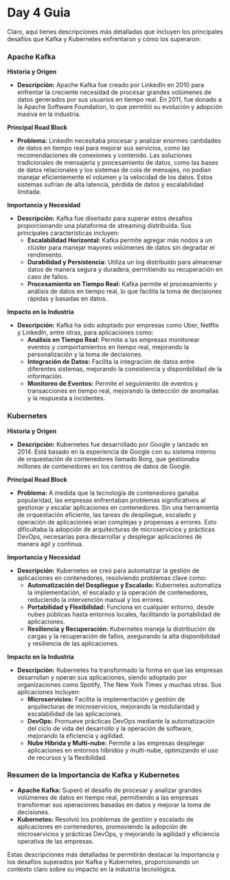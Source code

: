 # Day 4 Guia

Claro, aquí tienes descripciones más detalladas que incluyen los principales desafíos que Kafka y Kubernetes enfrentaron y cómo los superaron:

### Apache Kafka
**Historia y Origen**
- **Descripción:** Apache Kafka fue creado por LinkedIn en 2010 para enfrentar la creciente necesidad de procesar grandes volúmenes de datos generados por sus usuarios en tiempo real. En 2011, fue donado a la Apache Software Foundation, lo que permitió su evolución y adopción masiva en la industria.

**Principal Road Block**
- **Problema:** LinkedIn necesitaba procesar y analizar enormes cantidades de datos en tiempo real para mejorar sus servicios, como las recomendaciones de conexiones y contenido. Las soluciones tradicionales de mensajería y procesamiento de datos, como las bases de datos relacionales y los sistemas de cola de mensajes, no podían manejar eficientemente el volumen y la velocidad de los datos. Estos sistemas sufrían de alta latencia, pérdida de datos y escalabilidad limitada.

**Importancia y Necesidad**
- **Descripción:** Kafka fue diseñado para superar estos desafíos proporcionando una plataforma de streaming distribuida. Sus principales características incluyen:
    - **Escalabilidad Horizontal:** Kafka permite agregar más nodos a un clúster para manejar mayores volúmenes de datos sin degradar el rendimiento.
    - **Durabilidad y Persistencia:** Utiliza un log distribuido para almacenar datos de manera segura y duradera, permitiendo su recuperación en caso de fallos.
    - **Procesamiento en Tiempo Real:** Kafka permite el procesamiento y análisis de datos en tiempo real, lo que facilita la toma de decisiones rápidas y basadas en datos.

**Impacto en la Industria**
- **Descripción:** Kafka ha sido adoptado por empresas como Uber, Netflix y LinkedIn, entre otras, para aplicaciones como:
    - **Análisis en Tiempo Real:** Permite a las empresas monitorear eventos y comportamientos en tiempo real, mejorando la personalización y la toma de decisiones.
    - **Integración de Datos:** Facilita la integración de datos entre diferentes sistemas, mejorando la consistencia y disponibilidad de la información.
    - **Monitoreo de Eventos:** Permite el seguimiento de eventos y transacciones en tiempo real, mejorando la detección de anomalías y la respuesta a incidentes.

### Kubernetes
**Historia y Origen**
- **Descripción:** Kubernetes fue desarrollado por Google y lanzado en 2014. Está basado en la experiencia de Google con su sistema interno de orquestación de contenedores llamado Borg, que gestionaba millones de contenedores en los centros de datos de Google.

**Principal Road Block**
- **Problema:** A medida que la tecnología de contenedores ganaba popularidad, las empresas enfrentaban problemas significativos al gestionar y escalar aplicaciones en contenedores. Sin una herramienta de orquestación eficiente, las tareas de despliegue, escalado y operación de aplicaciones eran complejas y propensas a errores. Esto dificultaba la adopción de arquitecturas de microservicios y prácticas DevOps, necesarias para desarrollar y desplegar aplicaciones de manera ágil y continua.

**Importancia y Necesidad**
- **Descripción:** Kubernetes se creó para automatizar la gestión de aplicaciones en contenedores, resolviendo problemas clave como:
    - **Automatización del Despliegue y Escalado:** Kubernetes automatiza la implementación, el escalado y la operación de contenedores, reduciendo la intervención manual y los errores.
    - **Portabilidad y Flexibilidad:** Funciona en cualquier entorno, desde nubes públicas hasta entornos locales, facilitando la portabilidad de aplicaciones.
    - **Resiliencia y Recuperación:** Kubernetes maneja la distribución de cargas y la recuperación de fallos, asegurando la alta disponibilidad y resiliencia de las aplicaciones.

**Impacto en la Industria**
- **Descripción:** Kubernetes ha transformado la forma en que las empresas desarrollan y operan sus aplicaciones, siendo adoptado por organizaciones como Spotify, The New York Times y muchas otras. Sus aplicaciones incluyen:
    - **Microservicios:** Facilita la implementación y gestión de arquitecturas de microservicios, mejorando la modularidad y escalabilidad de las aplicaciones.
    - **DevOps:** Promueve prácticas DevOps mediante la automatización del ciclo de vida del desarrollo y la operación de software, mejorando la eficiencia y agilidad.
    - **Nube Híbrida y Multi-nube:** Permite a las empresas desplegar aplicaciones en entornos híbridos y multi-nube, optimizando el uso de recursos y la flexibilidad.

### Resumen de la Importancia de Kafka y Kubernetes
- **Apache Kafka:** Superó el desafío de procesar y analizar grandes volúmenes de datos en tiempo real, permitiendo a las empresas transformar sus operaciones basadas en datos y mejorar la toma de decisiones.
- **Kubernetes:** Resolvió los problemas de gestión y escalado de aplicaciones en contenedores, promoviendo la adopción de microservicios y prácticas DevOps, y mejorando la agilidad y eficiencia operativa de las empresas.

Estas descripciones más detalladas te permitirán destacar la importancia y los desafíos superados por Kafka y Kubernetes, proporcionando un contexto claro sobre su impacto en la industria tecnológica.

